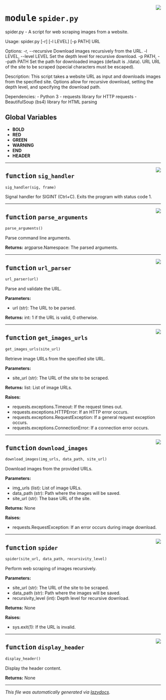 <!-- markdownlint-disable -->

<a href="../spider.py#L0"><img align="right" style="float:right;" src="https://img.shields.io/badge/-source-cccccc?style=flat-square"></a>

# <kbd>module</kbd> `spider.py`
spider.py - A script for web scraping images from a website. 

Usage:  spider.py [-r] [-l LEVEL] [-p PATH] URL 

Options: 
    -r, --recursive     Download images recursively from the URL. 
    -l LEVEL, --level LEVEL    Set the depth level for recursive download. 
    -p PATH, --path PATH      Set the path for downloaded images (default is ./data).  URL                 URL of the site to be scraped (special characters must be escaped). 

Description:  This script takes a website URL as input and downloads images from the specified site.  Options allow for recursive download, setting the depth level, and specifying the download path. 

Dependencies: 
    - Python 3 
    - requests library for HTTP requests 
    - BeautifulSoup (bs4) library for HTML parsing 

**Global Variables**
---------------
- **BOLD**
- **RED**
- **GREEN**
- **WARNING**
- **END**
- **HEADER**

---

<a href="../spider.py#L58"><img align="right" style="float:right;" src="https://img.shields.io/badge/-source-cccccc?style=flat-square"></a>

## <kbd>function</kbd> `sig_handler`

```python
sig_handler(sig, frame)
```

Signal handler for SIGINT (Ctrl+C). Exits the program with status code 1. 


---

<a href="../spider.py#L69"><img align="right" style="float:right;" src="https://img.shields.io/badge/-source-cccccc?style=flat-square"></a>

## <kbd>function</kbd> `parse_arguments`

```python
parse_arguments()
```

Parse command line arguments. 



**Returns:**
 argparse.Namespace: The parsed arguments. 


---

<a href="../spider.py#L96"><img align="right" style="float:right;" src="https://img.shields.io/badge/-source-cccccc?style=flat-square"></a>

## <kbd>function</kbd> `url_parser`

```python
url_parser(url)
```

Parse and validate the URL. 



**Parameters:**
 
- url (str): The URL to be parsed. 



**Returns:**
 int: 1 if the URL is valid, 0 otherwise. 


---

<a href="../spider.py#L115"><img align="right" style="float:right;" src="https://img.shields.io/badge/-source-cccccc?style=flat-square"></a>

## <kbd>function</kbd> `get_images_urls`

```python
get_images_urls(site_url)
```

Retrieve image URLs from the specified site URL. 



**Parameters:**
 
- site_url (str): The URL of the site to be scraped. 



**Returns:**
 list: List of image URLs. 



**Raises:**
 
- requests.exceptions.Timeout: If the request times out. 
- requests.exceptions.HTTPError: If an HTTP error occurs. 
- requests.exceptions.RequestException: If a general request exception occurs. 
- requests.exceptions.ConnectionError: If a connection error occurs. 


---

<a href="../spider.py#L160"><img align="right" style="float:right;" src="https://img.shields.io/badge/-source-cccccc?style=flat-square"></a>

## <kbd>function</kbd> `download_images`

```python
download_images(img_urls, data_path, site_url)
```

Download images from the provided URLs. 



**Parameters:**
 
- img_urls (list): List of image URLs. 
- data_path (str): Path where the images will be saved. 
- site_url (str): The base URL of the site. 



**Returns:**
 None 



**Raises:**
 
- requests.RequestException: If an error occurs during image download. 


---

<a href="../spider.py#L208"><img align="right" style="float:right;" src="https://img.shields.io/badge/-source-cccccc?style=flat-square"></a>

## <kbd>function</kbd> `spider`

```python
spider(site_url, data_path, recursivity_level)
```

Perform web scraping of images recursively. 



**Parameters:**
 
- site_url (str): The URL of the site to be scraped. 
- data_path (str): Path where the images will be saved. 
- recursivity_level (int): Depth level for recursive download. 



**Returns:**
 None 



**Raises:**
 
- sys.exit(1): If the URL is invalid. 


---

<a href="../spider.py#L235"><img align="right" style="float:right;" src="https://img.shields.io/badge/-source-cccccc?style=flat-square"></a>

## <kbd>function</kbd> `display_header`

```python
display_header()
```

Display the header content. 



**Returns:**
 None 




---

_This file was automatically generated via [lazydocs](https://github.com/ml-tooling/lazydocs)._
